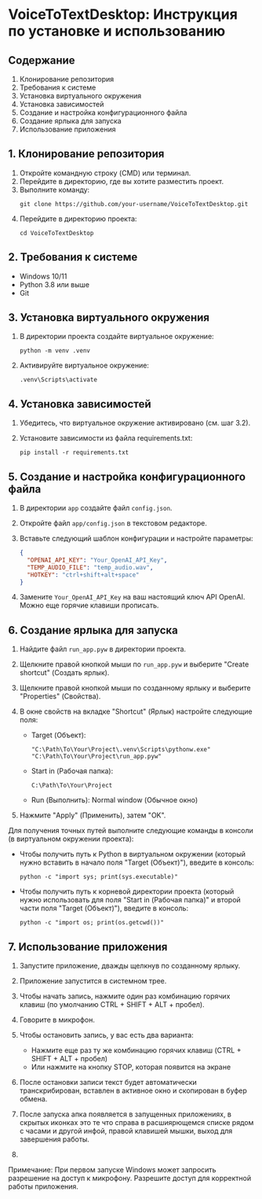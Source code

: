 # VoiceToTextDesktop: Инструкция по установке и использованию

## Содержание
1. Клонирование репозитория
2. Требования к системе
3. Установка виртуального окружения
4. Установка зависимостей
5. Создание и настройка конфигурационного файла
6. Создание ярлыка для запуска
7. Использование приложения

## 1. Клонирование репозитория

1. Откройте командную строку (CMD) или терминал.
2. Перейдите в директорию, где вы хотите разместить проект.
3. Выполните команду:
   ```
   git clone https://github.com/your-username/VoiceToTextDesktop.git
   ```
4. Перейдите в директорию проекта:
   ```
   cd VoiceToTextDesktop
   ```

## 2. Требования к системе
- Windows 10/11
- Python 3.8 или выше
- Git

## 3. Установка виртуального окружения

1. В директории проекта создайте виртуальное окружение:
   ```
   python -m venv .venv
   ```

2. Активируйте виртуальное окружение:
   ```
   .venv\Scripts\activate
   ```

## 4. Установка зависимостей

1. Убедитесь, что виртуальное окружение активировано (см. шаг 3.2).

2. Установите зависимости из файла requirements.txt:
   ```
   pip install -r requirements.txt
   ```

## 5. Создание и настройка конфигурационного файла

1. В директории `app` создайте файл `config.json`.

2. Откройте файл `app/config.json` в текстовом редакторе.

3. Вставьте следующий шаблон конфигурации и настройте параметры:
   ```json
   {
     "OPENAI_API_KEY": "Your_OpenAI_API_Key",
     "TEMP_AUDIO_FILE": "temp_audio.wav",
     "HOTKEY": "ctrl+shift+alt+space"
   }
   ```

4. Замените `Your_OpenAI_API_Key` на ваш настоящий ключ API OpenAI. Можно еще горячие клавиши прописать.

## 6. Создание ярлыка для запуска

1. Найдите файл `run_app.pyw` в директории проекта.

2. Щелкните правой кнопкой мыши по `run_app.pyw` и выберите "Create shortcut" (Создать ярлык).

3. Щелкните правой кнопкой мыши по созданному ярлыку и выберите "Properties" (Свойства).

4. В окне свойств на вкладке "Shortcut" (Ярлык) настройте следующие поля:
   - Target (Объект):
     ```
     "C:\Path\To\Your\Project\.venv\Scripts\pythonw.exe" "C:\Path\To\Your\Project\run_app.pyw"
     ```
   - Start in (Рабочая папка):
     ```
     C:\Path\To\Your\Project
     ```
   - Run (Выполнить): Normal window (Обычное окно)

5. Нажмите "Apply" (Применить), затем "OK".

Для получения точных путей выполните следующие команды в консоли (в виртуальном окружении проекта):

- Чтобы получить путь к Python в виртуальном окружении (который нужно вставить в начало поля "Target (Объект)"), введите в консоль:
  ```
  python -c "import sys; print(sys.executable)"
  ```

- Чтобы получить путь к корневой директории проекта (который нужно использовать для поля "Start in (Рабочая папка)" и второй части поля "Target (Объект)"), введите в консоль:
  ```
  python -c "import os; print(os.getcwd())"
  ```

## 7. Использование приложения

1. Запустите приложение, дважды щелкнув по созданному ярлыку.

2. Приложение запустится в системном трее.

3. Чтобы начать запись, нажмите один раз комбинацию горячих клавиш (по умолчанию CTRL + SHIFT + ALT + пробел).

4. Говорите в микрофон.

5. Чтобы остановить запись, у вас есть два варианта:
   - Нажмите еще раз ту же комбинацию горячих клавиш (CTRL + SHIFT + ALT + пробел)
   - Или нажмите на кнопку STOP, которая появится на экране

6. После остановки записи текст будет автоматически транскрибирован, вставлен в активное окно и скопирован в буфер обмена.
7. После запуска апка появляется в запущенных приложениях, в скрытых иконках это те что справа в расшиярющемся списке рядом с часами и другой инфой, правой клавишей мышки, выход для завершения работы.
8. 

Примечание: При первом запуске Windows может запросить разрешение на доступ к микрофону. Разрешите доступ для корректной работы приложения.